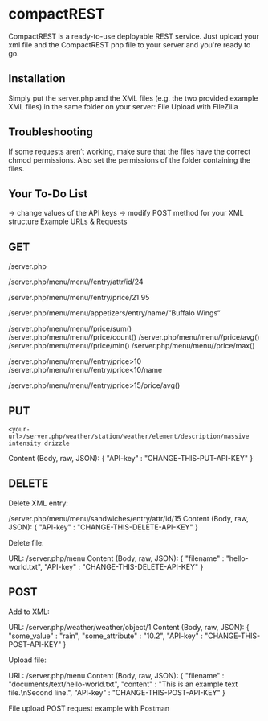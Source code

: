 # compactREST
CompactREST is a ready-to-use deployable REST service. Just upload your xml file and the CompactREST php file to your server and you're ready to go.



<h2><b>Installation</b></h2>
Simply put the server.php and the XML files (e.g. the two provided example XML files) in the same folder on your server:
File Upload with FileZilla

<h2><b>Troubleshooting</b></h2>
If some requests aren‘t working, make sure that the files have the correct chmod permissions. Also set the permissions of the folder containing the files.

<h2><b>Your To-Do List</b></h2>
→ change values of the API keys
→ modify POST method for your XML structure
Example URLs & Requests

<h2>GET</h2>

<your-url>/server.php

<your-url>/server.php/menu/menu//entry/attr/id/24

<your-url>/server.php/menu/menu//entry/price/21.95

<your-url>/server.php/menu/menu/appetizers/entry/name/“Buffalo Wings“

<your-url>/server.php/menu/menu//price/sum()
<your-url>/server.php/menu/menu//price/count()
<your-url>/server.php/menu/menu//price/avg()
<your-url>/server.php/menu/menu//price/min()
<your-url>/server.php/menu/menu//price/max()

<your-url>/server.php/menu/menu//entry/price>10
<your-url>/server.php/menu/menu//entry/price<10/name

<your-url>/server.php/menu/menu//entry/price>15/price/avg()




<h2>PUT</h2>

	<your-url>/server.php/weather/station/weather/element/description/massive intensity drizzle 
Content (Body, raw, JSON):
{
	"API-key" : "CHANGE-THIS-PUT-API-KEY"
}


<h2>DELETE</h2>

Delete XML entry:

<your-url>/server.php/menu/menu/sandwiches/entry/attr/id/15
Content (Body, raw, JSON):
{
	"API-key" : "CHANGE-THIS-DELETE-API-KEY"
}


Delete file:

URL: <your-url>/server.php/menu
Content (Body, raw, JSON):
{
	"filename" : "hello-world.txt",
	"API-key" : "CHANGE-THIS-DELETE-API-KEY"
}


<h2>POST</h2>

Add to XML:

URL: <your-url>/server.php/weather/weather/object/1
Content (Body, raw, JSON):
{
	"some_value" : "rain",
	"some_attribute" : "10.2",
	"API-key" : "CHANGE-THIS-POST-API-KEY"
}


Upload file:

URL: <your-url>/server.php/menu
Content (Body, raw, JSON):
{
	"filename" : "documents/text/hello-world.txt",
	"content" : "This is an example text file.\nSecond line.",
	"API-key" : "CHANGE-THIS-POST-API-KEY"
}



File upload POST request example with Postman
